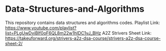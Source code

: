 # Data-Structures-and-Algorithms

This repository contains data structures and algorithms codes.
Playlist Link: https://www.youtube.com/playlist?list=PLgUwDviBIf0oF6QL8m22w1hIDC1vJ_BHz 
A2Z Strivers Sheet Link: https://takeuforward.org/strivers-a2z-dsa-course/strivers-a2z-dsa-course-sheet-2/
